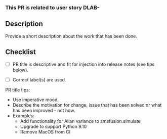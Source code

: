 ### This PR is related to user story DLAB-

## Description
Provide a short description about the work that has been done.

## Checklist
- [ ] PR title is descriptive and fit for injection into release notes (see tips below).
- [ ] Correct label(s) are used.


PR title tips:
* Use imperative mood.
* Describe the motivation for change, issue that has been solved or what has been improved - not how.
* Examples:
  * Add functionality for Allan variance to smsfusion.simulate
  * Upgrade to support Python 9.10
  * Remove MacOS from CI
